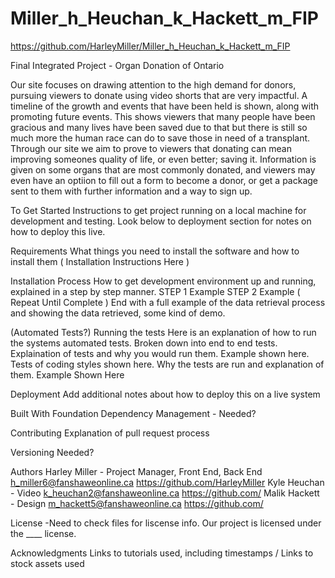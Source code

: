 # Miller_h_Heuchan_k_Hackett_m_FIP

https://github.com/HarleyMiller/Miller_h_Heuchan_k_Hackett_m_FIP

Final Integrated Project - Organ Donation of Ontario

Our site focuses on drawing attention to the high demand for donors, pursuing viewers to donate using video shorts that are very impactful. A timeline of the growth and events that have been held is shown, along with promoting future events. This shows viewers that many people have been gracious and many lives have been saved due to that but there is still so much more the human race can do to save those in need of a transplant. Through our site we aim to prove to viewers that donating can mean improving someones quality of life, or even better; saving it. Information is given on some organs that are most commonly donated, and viewers may even have an optiion to fill out a form to become a donor, or get a package sent to them with further information and a way to sign up.

To Get Started
Instructions to get project running on a local machine for development and testing.
Look below to deployment section for notes on how to deploy this live.

Requirements
What things you need to install the software and how to install them
( Installation Instructions Here )

Installation Process
How to get development environment up and running, explained in a step by step manner.
STEP 1
Example
STEP 2
Example
( Repeat Until Complete )
End with a full example of the data retrieval process and showing the data retrieved, some kind of demo.

(Automated Tests?)
Running the tests
Here is an explanation of how to run the systems automated tests.
Broken down into end to end tests.
Explaination of tests and why you would run them.
Example shown here.
Tests of coding styles shown here.
Why the tests are run and explanation of them.
Example Shown Here

Deployment
Add additional notes about how to deploy this on a live system

Built With
Foundation 
Dependency Management - Needed?

Contributing
Explanation of pull request process

Versioning
Needed?

Authors
Harley Miller - Project Manager, Front End, Back End h_miller6@fanshaweonline.ca https://github.com/HarleyMiller
Kyle Heuchan - Video k_heuchan2@fanshaweonline.ca https://github.com/
Malik Hackett - Design m_hackett5@fanshaweonline.ca https://github.com/

License
-Need to check files for liscense info.
Our project is licensed under the ____ license.

Acknowledgments
Links to tutorials used, including timestamps / Links to stock assets used
